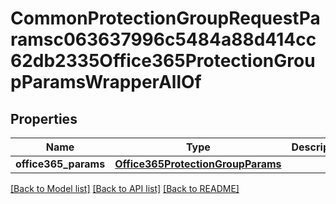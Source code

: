 # CommonProtectionGroupRequestParamsc063637996c5484a88d414cc62db2335Office365ProtectionGroupParamsWrapperAllOf


## Properties
Name | Type | Description | Notes
------------ | ------------- | ------------- | -------------
**office365_params** | [**Office365ProtectionGroupParams**](Office365ProtectionGroupParams.md) |  | [optional] 

[[Back to Model list]](../README.md#documentation-for-models) [[Back to API list]](../README.md#documentation-for-api-endpoints) [[Back to README]](../README.md)


